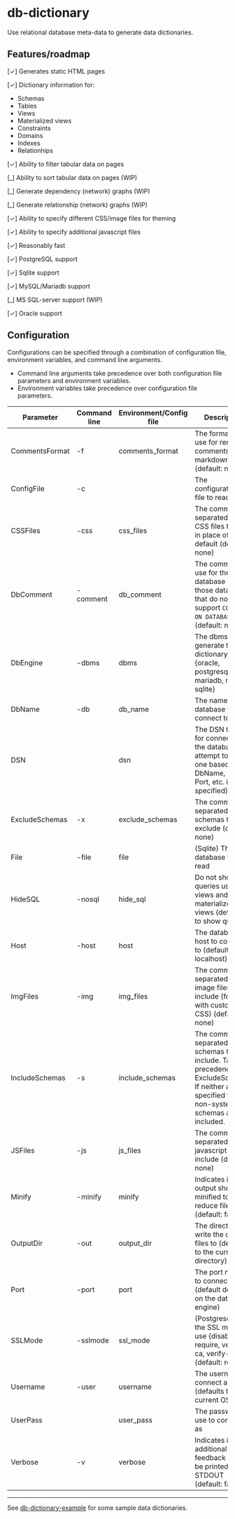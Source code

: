 # db-dictionary

Use relational database meta-data to generate data dictionaries.

## Features/roadmap

 [✓] Generates static HTML pages

 [✓] Dictionary information for:

   * Schemas
   * Tables
   * Views
   * Materialized views
   * Constraints
   * Domains
   * Indexes
   * Relationhips

 [✓] Ability to filter tabular data on pages

 [_] Ability to sort tabular data on pages (WIP)

 [_] Generate dependency (network) graphs (WIP)

 [_] Generate relationship (network) graphs (WIP)

 [✓] Ability to specify different CSS/image files for theming

 [✓] Ability to specify additional javascript files

 [✓] Reasonably fast

 [✓] PostgreSQL support

 [✓] Sqlite support

 [✓] MySQL/Mariadb support

 [_] MS SQL-server support (WIP)

 [✓] Oracle support

## Configuration

Configurations can be specified through a combination of configuration file, environment variables, and command line arguments.

 * Command line arguments take precedence over both configuration file parameters and environment variables.
 * Environment variables take precedence over configuration file parameters.

| Parameter      | Command line | Environment/Config file | Description |
| -------------- | ------------ | ----------------------- | ----------- |
| CommentsFormat | -f           | comments_format         | The formatter to use for rendering comments {none, markdown} (default: none) |
| ConfigFile     | -c           |                         | The configurations file to read, if any |
| CSSFiles       | -css         | css_files               | The comma-separated list of CSS files to use in place of the default (default: none) |
| DbComment      | -comment     | db_comment              | The comment to use for the database (for those databases that do not support ```COMMENT ON DATABASE ...```) (default: none) |
| DbEngine       | -dbms        | dbms                    | The dbms to generate the dictionary for {oracle, postgresql, mariadb, mysql, sqlite} |
| DbName         | -db          | db_name                 | The name of the database to connect to |
| DSN            |              | dsn                     | The DSN to use for connecting to the database (will attempt to create one based on DbName, Host, Port, etc. if not specified) |
| ExcludeSchemas | -x           | exclude_schemas         | The comma-separated list of schemas to exclude (default: none) |
| File           | -file        | file                    | (Sqlite) The database file to read |
| HideSQL        | -nosql       | hide_sql                | Do not show the queries used for views and materialized views (default is to show queries) |
| Host           | -host        | host                    | The database host to connect to (default: localhost) |
| ImgFiles       | -img         | img_files               | The comma-separated list of image files to include (for use with custom CSS) (default: none) |
| IncludeSchemas | -s           | include_schemas         | The comma-separated list of schemas to include. Takes precedence over ExcludeSchemas. If neither are specified than all non-system schemas are included. |
| JSFiles        | -js          | js_files                | The comma-separated list of javascript files to include (default: none) |
| Minify         | -minify      | minify                  | Indicates if the output should be minified to reduce files size (default: false)
| OutputDir      | -out         | output_dir              | The directory to write the output files to (defaults to the current directory) |
| Port           | -port        | port                    | The port number to connect to (default depends on the database engine) |
| SSLMode        | -sslmode     | ssl_mode                | (Postgresql) Set the SSL mode to use {disable, require, verify-ca, verify-full} (default: require) |
| Username       | -user        | username                | The username to connect as (defaults to the current OS user) |
| UserPass       |              | user_pass               | The password to use to connect as |
| Verbose        | -v           | verbose                 | Indicates if additional feedback should be printed to STDOUT (default: false) |

----

See [db-dictionary-example](https://github.com/gsiems/db-dictionary-example) for some sample data dictionaries.
